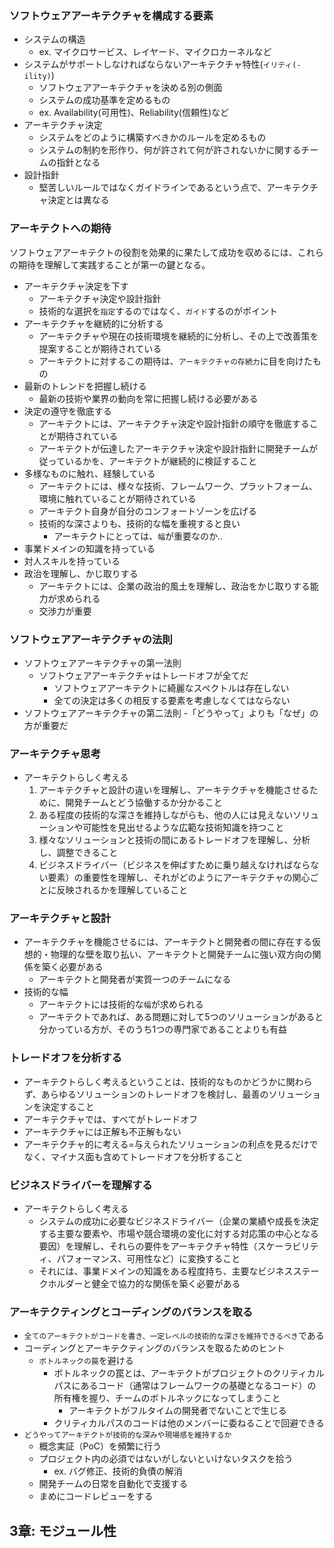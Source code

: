 ### ソフトウェアアーキテクチャを構成する要素

- システムの構造
    - ex. マイクロサービス、レイヤード、マイクロカーネルなど
- システムがサポートしなければならないアーキテクチャ特性(`イリティ(-ility)`)
    - ソフトウェアアーキテクチャを決める別の側面
    - システムの成功基準を定めるもの
    - ex. Availability(可用性)、Reliability(信頼性)など
- アーキテクチャ決定
    - システムをどのように構築すべきかのルールを定めるもの
    - システムの制約を形作り、何が許されて何が許されないかに関するチームの指針となる
- 設計指針
    - 堅苦しいルールではなくガイドラインであるという点で、アーキテクチャ決定とは異なる

### アーキテクトへの期待

ソフトウェアアーキテクトの役割を効果的に果たして成功を収めるには、これらの期待を理解して実践することが第一の鍵となる。

- アーキテクチャ決定を下す
    - アーキテクチャ決定や設計指針
    - 技術的な選択を`指定`するのではなく、`ガイド`するのがポイント
- アーキテクチャを継続的に分析する
    - アーキテクチャや現在の技術環境を継続的に分析し、その上で改善策を提案することが期待されている
    - アーキテクトに対するこの期待は、`アーキテクチャの存続力`に目を向けたもの
- 最新のトレンドを把握し続ける
    - 最新の技術や業界の動向を常に把握し続ける必要がある
- 決定の遵守を徹底する
    - アーキテクトには、アーキテクチャ決定や設計指針の順守を徹底することが期待されている
    - アーキテクトが伝達したアーキテクチャ決定や設計指針に開発チームが従っているかを、アーキテクトが継続的に検証すること
- 多様なものに触れ、経験している
    - アーキテクトには、様々な技術、フレームワーク、プラットフォーム、環境に触れていることが期待されている
    - アーキテクト自身が自分のコンフォートゾーンを広げる
    - 技術的な深さよりも、技術的な幅を重視すると良い
        - アーキテクトにとっては、`幅`が重要なのか..
- 事業ドメインの知識を持っている
- 対人スキルを持っている
- 政治を理解し、かじ取りする
    - アーキテクトには、企業の政治的風土を理解し、政治をかじ取りする能力が求められる
    - 交渉力が重要

### ソフトウェアアーキテクチャの法則

- ソフトウェアアーキテクチャの第一法則
    - ソフトウェアアーキテクチャはトレードオフが全てだ
        - ソフトウェアアーキテクトに綺麗なスペクトルは存在しない
        - 全ての決定は多くの相反する要素を考慮しなくてはならない
- ソフトウェアアーキテクチャの第二法則
    -「どうやって」よりも「なぜ」の方が重要だ

### アーキテクチャ思考

- アーキテクトらしく考える
    1. アーキテクチャと設計の違いを理解し、アーキテクチャを機能させるために、開発チームとどう協働するか分かること
    2. ある程度の技術的な深さを維持しながらも、他の人には見えないソリューションや可能性を見出せるような広範な技術知識を持つこと
    3. 様々なソリューションと技術の間にあるトレードオフを理解し、分析し、調整できること
    4. ビジネスドライバー（ビジネスを伸ばすために乗り越えなければならない要素）の重要性を理解し、それがどのようにアーキテクチャの関心ごとに反映されるかを理解していること

### アーキテクチャと設計

- アーキテクチャを機能させるには、アーキテクトと開発者の間に存在する仮想的・物理的な壁を取り払い、アーキテクトと開発チームに強い双方向の関係を築く必要がある
    - アーキテクトと開発者が実質一つのチームになる
- 技術的な幅
    - アーキテクトには技術的な`幅`が求められる
    - アーキテクトであれば、ある問題に対して5つのソリューションがあると分かっている方が、そのうち1つの専門家であることよりも有益

### トレードオフを分析する

- アーキテクトらしく考えるということは、技術的なものかどうかに関わらず、あらゆるソリューションのトレードオフを検討し、最善のソリューションを決定すること
- アーキテクチャでは、すべてがトレードオフ
- アーキテクチャには正解も不正解もない
- アーキテクチャ的に考える=与えられたソリューションの利点を見るだけでなく、マイナス面も含めてトレードオフを分析すること

### ビジネスドライバーを理解する

- アーキテクトらしく考える
    - システムの成功に必要なビジネスドライバー（企業の業績や成長を決定する主要な要素や、市場や競合環境の変化に対する対応策の中心となる要因）を理解し、それらの要件をアーキテクチャ特性（スケーラビリティ、パフォーマンス、可用性など）に変換すること
    - それには、事業ドメインの知識をある程度持ち、主要なビジネスステークホルダーと健全で協力的な関係を築く必要がある

### アーキテクティングとコーディングのバランスを取る

- `全てのアーキテクトがコードを書き、一定レベルの技術的な深さを維持できるべき`である
- コーディングとアーキテクティングのバランスを取るためのヒント
    - `ボトルネックの罠`を避ける
        - ボトルネックの罠とは、アーキテクトがプロジェクトのクリティカルパスにあるコード（通常はフレームワークの基礎となるコード）の所有権を握り、チームのボトルネックになってしまうこと
            - アーキテクトがフルタイムの開発者でないことで生じる
        - クリティカルパスのコードは他のメンバーに委ねることで回避できる
- `どうやってアーキテクトが技術的な深みや現場感を維持するか`
    - 概念実証（PoC）を頻繁に行う
    - プロジェクト内の必須ではないがしないといけないタスクを拾う
        - ex. バグ修正、技術的負債の解消
    - 開発チームの日常を自動化で支援する
    - まめにコードレビューをする

## 3章: モジュール性

### 